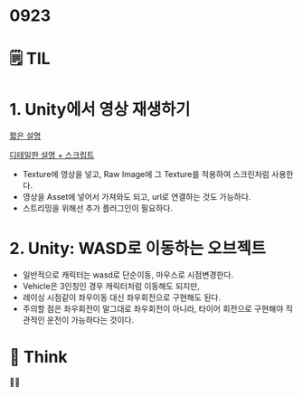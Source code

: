 # 0923

# 🗒️ TIL

# 1. Unity에서 영상 재생하기

[짧은 설명](https://www.codegrepper.com/code-examples/csharp/unity+how+to+play+video+on+canvas)

[디테일한 설명 + 스크립트](https://calvinjmkim.tistory.com/46)

- Texture에 영상을 넣고, Raw Image에 그 Texture를 적용하여 스크린처럼 사용한다.
- 영상을 Asset에 넣어서 가져와도 되고, url로 연결하는 것도 가능하다.
- 스트리밍을 위해선 추가 플러그인이 필요하다.

# 2. Unity: WASD로 이동하는 오브젝트

- 일반적으로 캐릭터는 wasd로 단순이동, 마우스로 시점변경한다.
- Vehicle은 3인칭인 경우 캐릭터처럼 이동해도 되지만,
- 레이싱 시점같이 좌우이동 대신 좌우회전으로 구현해도 된다.
- 주의할 점은 좌우회전이 말그대로 좌우회전이 아니라, 타이어 회전으로 구현해야 직관적인 운전이 가능하다는 것이다.

# 💭 Think

😶‍🌫️